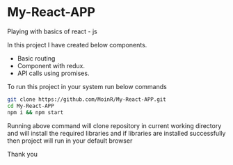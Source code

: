 # My-React-APP
Playing with basics of react - js 

In this project I have created below components. 
  - Basic routing 
  - Component with redux. 
  - API calls using promises. 

To run this project in your system run below commands  

```sh
git clone https://github.com/MoinR/My-React-APP.git
cd My-React-APP 
npm i && npm start 
```

Running above command will clone repository in current working directory and will install the required libraries and 
if libraries are installed successfully then project will run in your default browser

Thank you
